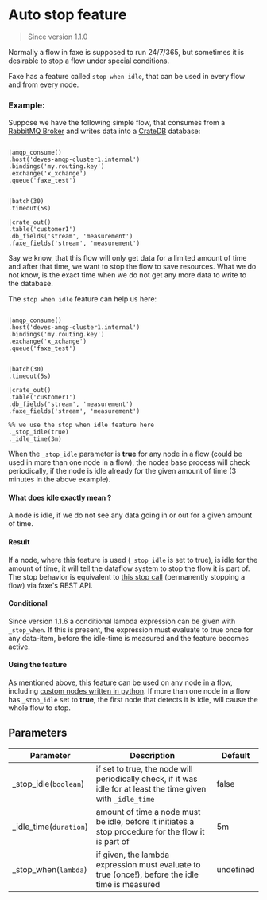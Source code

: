 # Auto stop feature

> Since version 1.1.0

Normally a flow in faxe is supposed to run 24/7/365, but sometimes it is desirable to stop a flow under special conditions.

Faxe has a feature called `stop when idle`, that can be used in every flow and from every node.

### Example:

Suppose we have the following simple flow, that consumes from a [RabbitMQ Broker](https://rabbitmq.com) 
and writes data into a [CrateDB](https://crate.io) database:

```dfs

|amqp_consume()
.host('deves-amqp-cluster1.internal') 
.bindings('my.routing.key')
.exchange('x_xchange')
.queue('faxe_test')


|batch(30)
.timeout(5s)

|crate_out() 
.table('customer1')
.db_fields('stream', 'measurement')
.faxe_fields('stream', 'measurement') 

```

Say we know, that this flow will only get data for a limited amount of time and after that time, we want to stop the flow
to save resources.
What we do not know, is the exact time when we do not get any more data to write to the database.

The `stop when idle` feature can help us here:


```dfs

|amqp_consume()
.host('deves-amqp-cluster1.internal') 
.bindings('my.routing.key')
.exchange('x_xchange')
.queue('faxe_test')


|batch(30)
.timeout(5s)

|crate_out() 
.table('customer1')
.db_fields('stream', 'measurement')
.faxe_fields('stream', 'measurement') 

%% we use the stop when idle feature here
._stop_idle(true)
._idle_time(3m)

```

When the `_stop_idle` parameter is **true** for any node in a flow (could be used in more than one node in a flow), 
the nodes base process will check periodically, if the node is idle already for the given amount of time (3 minutes in the above example).

#### What does idle exactly mean ?

A node is idle, if we do not see any data going in or out for a given amount of time.

#### Result
If a node, where this feature is used (`_stop_idle` is set to true), is idle for the amount of time, it will tell the dataflow system to stop
the flow it is part of. The stop behavior is equivalent to [this stop call](./faxe_rest_api.html#/paths/~1task~1stop~1%7Btask_id%7D~1true/get) (permanently stopping a flow) via faxe's REST API.

#### Conditional 
Since version 1.1.6 a conditional lambda expression can be given with `_stop_when`.
If this is present, the expression must evaluate to true once for any data-item, before the idle-time is measured and the feature becomes active.

#### Using the feature

As mentioned above, this feature can be used on any node in a flow, including [custom nodes written in python](custom_nodes.md).
If more than one node in a flow has `_stop_idle` set to **true**, the first node that detects it is idle, will cause the whole flow to stop.


Parameters
----------

| Parameter              | Description                                                                                                    | Default   |
|------------------------|----------------------------------------------------------------------------------------------------------------|-----------| 
| _stop_idle(`boolean`)  | if set to true, the node will periodically check, if it was idle for at least the time given with `_idle_time` | false     |
| _idle_time(`duration`) | amount of time a node must be idle, before it initiates a stop procedure for the flow it is part of            | 5m        | 
| _stop_when(`lambda`)   | if given, the lambda expression must evaluate to true (once!), before the idle time is measured                | undefined | 


